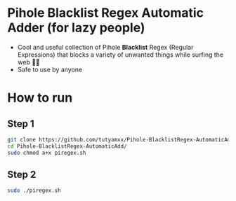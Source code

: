 # Pihole Blacklist Regex Automatic Adder (for lazy people)

* Cool and useful collection of Pihole **Blacklist** Regex (Regular Expressions) that blocks a variety of unwanted things while surfing the web 🏄‍♂️
* Safe to use by anyone

# How to run

## Step 1
``` bash
git clone https://github.com/tutyamxx/Pihole-BlacklistRegex-AutomaticAdd.git
cd Pihole-BlacklistRegex-AutomaticAdd/
sudo chmod a+x piregex.sh
```

## Step 2

``` bash
sudo ./piregex.sh
```
